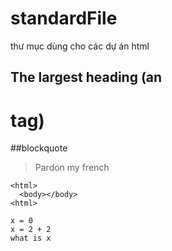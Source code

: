 # standardFile
thư mục dùng cho các dự án html

## The largest heading (an <h1> tag)
##blockquote
> Pardon my french
```
<html>
  <body></body>
<html>

x = 0
x = 2 + 2
what is x
```

